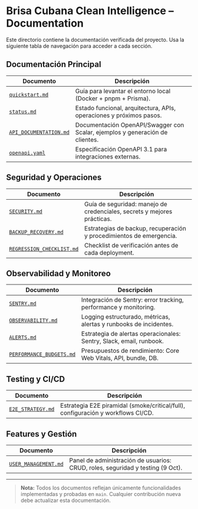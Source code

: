 # Brisa Cubana Clean Intelligence – Documentation

Este directorio contiene la documentación verificada del proyecto. Usa la siguiente tabla de navegación para acceder a cada sección.

## Documentación Principal

| Documento                                        | Descripción                                                                  |
| ------------------------------------------------ | ---------------------------------------------------------------------------- |
| [`quickstart.md`](./quickstart.md)               | Guía para levantar el entorno local (Docker + pnpm + Prisma).                |
| [`status.md`](./status.md)                       | Estado funcional, arquitectura, APIs, operaciones y próximos pasos.          |
| [`API_DOCUMENTATION.md`](./API_DOCUMENTATION.md) | Documentación OpenAPI/Swagger con Scalar, ejemplos y generación de clientes. |
| [`openapi.yaml`](./openapi.yaml)                 | Especificación OpenAPI 3.1 para integraciones externas.                      |

## Seguridad y Operaciones

| Documento                                              | Descripción                                                             |
| ------------------------------------------------------ | ----------------------------------------------------------------------- |
| [`SECURITY.md`](./SECURITY.md)                         | Guía de seguridad: manejo de credenciales, secrets y mejores prácticas. |
| [`BACKUP_RECOVERY.md`](./BACKUP_RECOVERY.md)           | Estrategias de backup, recuperación y procedimientos de emergencia.     |
| [`REGRESSION_CHECKLIST.md`](./REGRESSION_CHECKLIST.md) | Checklist de verificación antes de cada deployment.                     |

## Observabilidad y Monitoreo

| Documento                                            | Descripción                                                         |
| ---------------------------------------------------- | ------------------------------------------------------------------- |
| [`SENTRY.md`](./SENTRY.md)                           | Integración de Sentry: error tracking, performance y monitoring.    |
| [`OBSERVABILITY.md`](./OBSERVABILITY.md)             | Logging estructurado, métricas, alertas y runbooks de incidentes.   |
| [`ALERTS.md`](./ALERTS.md)                           | Estrategia de alertas operacionales: Sentry, Slack, email, runbook. |
| [`PERFORMANCE_BUDGETS.md`](./PERFORMANCE_BUDGETS.md) | Presupuestos de rendimiento: Core Web Vitals, API, bundle, DB.      |

## Testing y CI/CD

| Documento                              | Descripción                                                                      |
| -------------------------------------- | -------------------------------------------------------------------------------- |
| [`E2E_STRATEGY.md`](./E2E_STRATEGY.md) | Estrategia E2E piramidal (smoke/critical/full), configuración y workflows CI/CD. |

## Features y Gestión

| Documento                                    | Descripción                                                                    |
| -------------------------------------------- | ------------------------------------------------------------------------------ |
| [`USER_MANAGEMENT.md`](./USER_MANAGEMENT.md) | Panel de administración de usuarios: CRUD, roles, seguridad y testing (9 Oct). |

---

> **Nota:** Todos los documentos reflejan únicamente funcionalidades implementadas y probadas en `main`. Cualquier contribución nueva debe actualizar esta documentación.
